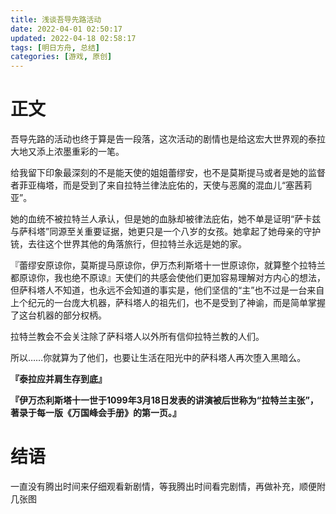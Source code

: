```yaml
---
title: 浅谈吾导先路活动
date: 2022-04-01 02:50:17
updated: 2022-04-18 02:58:17
tags: [明日方舟, 总结]
categories: [游戏, 原创]
---
```


# 正文

吾导先路的活动也终于算是告一段落，这次活动的剧情也是给这宏大世界观的泰拉大地又添上浓墨重彩的一笔。

给我留下印象最深刻的不是能天使的姐姐蕾缪安，也不是莫斯提马或者是她的监督者菲亚梅塔，而是受到了来自拉特兰律法庇佑的，天使与恶魔的混血儿“塞茜莉亚”。

<!-- more -->

她的血统不被拉特兰人承认，但是她的血脉却被律法庇佑，她不单是证明“萨卡兹与萨科塔”同源至关重要证据，她更只是一个八岁的女孩。她拿起了她母亲的守护铳，去往这个世界其他的角落旅行，但拉特兰永远是她的家。

『蕾缪安原谅你，莫斯提马原谅你，伊万杰利斯塔十一世原谅你，就算整个拉特兰都原谅你，我也绝不原谅』天使们的共感会使他们更加容易理解对方内心的想法，但萨科塔人不知道，也永远不会知道的事实是，他们坚信的“主”也不过是一台来自上个纪元的一台庞大机器，萨科塔人的祖先们，也不是受到了神谕，而是简单掌握了这台机器的部分权柄。
   
拉特兰教会不会关注除了萨科塔人以外所有信仰拉特兰教的人们。
  
所以……你就算为了他们，也要让生活在阳光中的萨科塔人再次堕入黑暗么。

**『泰拉应并肩生存到底』**

**『伊万杰利斯塔十一世于1099年3月18日发表的讲演被后世称为“拉特兰主张”，著录于每一版《万国峰会手册》的第一页。』**

# 结语

一直没有腾出时间来仔细观看新剧情，等我腾出时间看完剧情，再做补充，顺便附几张图

